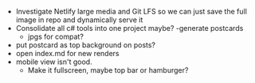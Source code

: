 - Investigate Netlify large media and Git LFS so we can just save the full image in repo and dynamically serve it
- Consolidate all c# tools into one project maybe?
-generate postcards
  - jpgs for compat?
- put postcard as top background on posts?
- open index.md for new renders
- mobile view isn't good.
  - Make it fullscreen, maybe top bar or hamburger?